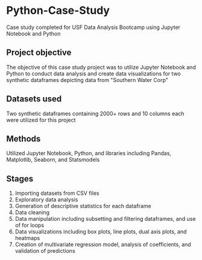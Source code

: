 # Python-Case-Study
Case study completed for USF Data Analysis Bootcamp using Jupyter Notebook and Python

## Project objective
The objective of this case study project was to utilize Jupyter Notebook and Python to conduct data analysis and create data visualizations for two synthetic dataframes depicting data from "Southern Water Corp"

## Datasets used
Two synthetic dataframes containing 2000+ rows and 10 columns each were utilized for this project

## Methods
Utilized Jupyter Notebook, Python, and libraries including Pandas, Matplotlib, Seaborn, and Statsmodels

## Stages
1. Importing datasets from CSV files
2. Exploratory data analysis
3. Generation of descriptive statistics for each dataframe
4. Data cleaning
5. Data manipulation including subsetting and filtering dataframes, and use of for loops
6. Data visualizations including box plots, line plots, dual axis plots, and heatmaps
7. Creation of multivariate regression model, analysis of coefficients, and validation of predictions

